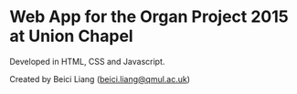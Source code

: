 # Web App for the Organ Project 2015 at Union Chapel

Developed in HTML, CSS and Javascript.

Created by Beici Liang (beici.liang@qmul.ac.uk)
